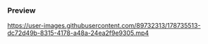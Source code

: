 ### Preview

https://user-images.githubusercontent.com/89732313/178735513-dc72d49b-8315-4178-a48a-24ea2f9e9305.mp4
